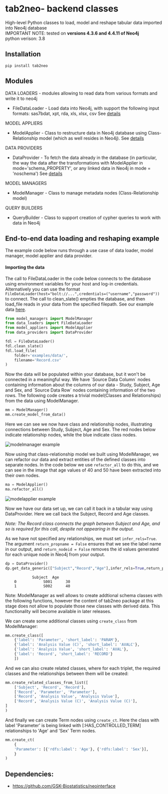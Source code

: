 # tab2neo- backend classes
High-level Python classes to load, model and reshape tabular data imported into Neo4j database  
IMPORTANT NOTE: tested on **versions 4.3.6 and 4.4.11 of Neo4j**  
python verison: 3.8

## Installation

`pip install tab2neo`

## Modules

DATA LOADERS - modules allowing to read data from various formats and write it to neo4j
- FileDataLoader -  Load data into Neo4j, with support the following input formats: sas7bdat, xpt, rda, xls, xlsx, csv See [details](data_loaders/README.md)   

MODEL APPLIERS
- ModelApplier - Class to restructure data in Neo4j database using Class-Relationship model 
(which as well resides in Neo4j). 
See [details](model_appliers/README.md)

DATA PROVIDERS
- DataProvider - To fetch the data already in the database (in particular, the way the data after the 
transformations with ModelApplier in mode='schema_PROPERTY', or any linked data in Neo4j in mode = 'noschema')
See [details](data_providers/README.md)      

MODEL MANAGERS
- ModelManager - Class to manage metadata nodes (Class-Relationship model)
    
QUERY BUILDERS
- QueryBuilder - Class to support creation of cypher queries to work with data in Neo4j  

## End-to-end data loading and reshaping example

The example code below runs through a use case of data loader, model manager, model applier and data provider.

#### Importing the data 

The call to FileDataLoader in the code below connects to the database using environment variables for your host and log-in credentials. Alternatively you can use the format `FileDataLoader(host="bolt://...",credentials=("username","password"))` to connect. The call to clean_slate() empties the database, and then load_file reads in your data from the specified filepath. See our example data [here](examples/data/Record.csv).

```python
from model_managers import ModelManager
from data_loaders import FileDataLoader
from model_appliers import ModelApplier
from data_providers import DataProvider

fdl = FileDataLoader()
fdl.clean_slate()
fdl.load_file(
    folder='examples/data/', 
    filename='Record.csv'
)
```

Now the data will be populated within your database, but it won't be connected in a meaningful way. We have \`Source Data Column\` nodes containing information about the columns of our data - Study, Subject, Age and Sex, and \`Source Data Row\` nodes containing information of the two rows. The following code creates a trivial model(Classes and Relationships) from the data using ModelManager.

```python
mm = ModelManager()
mm.create_model_from_data()
```
Here we can see we now have class and relationship nodes, illustrating connections between Study, Subject, Age and Sex. The red nodes below indicate relationship nodes, while the blue indicate class nodes.

![modelmanager example](examples/data/modelmanager_example.png)

Now using that class-relationship model we built using ModelManager, we can refactor our data and extract entities of the defined classes into separate nodes. In the code below we use `refactor_all` to do this, and we can see in the image that age values of 40 and 50 have been extracted into their own nodes. 

```python
ma = ModelApplier()
ma.refactor_all()

```

![modelapplier example](examples/data/modelapplier_example.png)

Now we have our data set up, we can call it back in a tabular way using DataProvider. Here we call back the Subject, Record and Age classes. 

*Note: The Record class connects the graph between Subject and Age, and so is required for this call, despite not appearing in the output.*

As we have not specified any relationships, we must set `infer_rels=True`. The argument `return_propname = False` ensures that we see the label name in our output, and `return_nodeid = False` removes the id values generated for each unique node in Neo4j from your output.

```python
dp = DataProvider()
dp.get_data_generic(["Subject","Record","Age"],infer_rels=True,return_propname=False,return_nodeid=False) 
```

```
            Subject  Age 
    0            S001      30
    1            S002      40
```
    

Note: ModelManager as well allows to create addtional schema classes with the following functions, however the content of tab2neo package at this stage does not allow to populate those new classes with derived data. This functionality will become available in later releases.

We can create some additional classes using `create_class` from ModelManager:

```python
mm.create_class([
    {'label': 'Parameter', 'short_label': 'PARAM'}, 
    {'label': 'Analysis Value (C)', 'short_label': 'AVALC'}, 
    {'label': 'Analysis Value', 'short_label': 'AVAL'}, 
    {'label': 'Record', 'short_label': 'RECORD'}
    ])
```
And we can also create related classes, where for each triplet, the required classes and the relationships between them will be created:

```python
mm.create_related_classes_from_list([
    ['Subject', 'Record', 'Record'],
    ['Record', 'Parameter', 'Parameter'],
    ['Record', 'Analysis Value', 'Analysis Value'],
    ['Record', 'Analysis Value (C)', 'Analysis Value (C)'],
]
)
```
And finally we can create Term nodes using `create_ct`. Here the class with label 'Parameter' is being linked with [:HAS_CONTROLLED_TERM] relationships to 'Age' and 'Sex' Term nodes.

```python
mm.create_ct(
    {
    'Parameter': [{'rdfs:label': 'Age'}, {'rdfs:label': 'Sex'}],               
    }
)
```


## Dependencies:
- https://github.com/GSK-Biostatistics/neointerface
